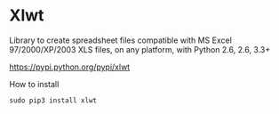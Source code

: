 Xlwt
======

Library to create spreadsheet files compatible with MS Excel 97/2000/XP/2003 XLS files, on any platform, with Python 2.6, 2.6, 3.3+

https://pypi.python.org/pypi/xlwt


How to install

    sudo pip3 install xlwt
